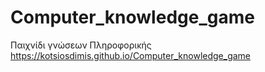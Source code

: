 # Computer_knowledge_game
Παιχνίδι γνώσεων Πληροφορικής
https://kotsiosdimis.github.io/Computer_knowledge_game
